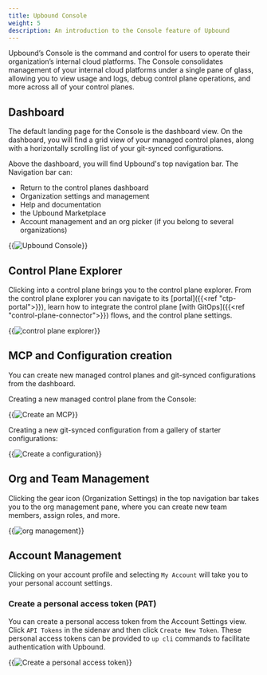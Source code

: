 ```yaml
---
title: Upbound Console
weight: 5
description: An introduction to the Console feature of Upbound
---
```


Upbound’s Console is the command and control for users to operate their organization’s internal cloud platforms. The Console consolidates management of your internal cloud platforms under a single pane of glass, allowing you to view usage and logs, debug control plane operations, and more across all of your control planes. 

## Dashboard

The default landing page for the Console is the dashboard view. On the dashboard, you will find a grid view of your managed control planes, along with a horizontally scrolling list of your git-synced configurations. 

Above the dashboard, you will find Upbound's top navigation bar. The Navigation bar can:

- Return to the control planes dashboard
- Organization settings and management
- Help and documentation
- the Upbound Marketplace
- Account management and an org picker (if you belong to several organizations)

{{<img src="concepts/images/dashboard.png" alt="Upbound Console" quality="100" lightbox="true">}}

## Control Plane Explorer

Clicking into a control plane brings you to the control plane explorer. From the control plane explorer you can navigate to its [portal]({{<ref "ctp-portal">}}), learn how to integrate the control plane [with GitOps]({{<ref "control-plane-connector">}}) flows, and the control plane settings.

{{<img src="concepts/images/ctp-explorer.png" alt="control plane explorer" quality="100" lightbox="true">}}

## MCP and Configuration creation

You can create new managed control planes and git-synced configurations from the dashboard. 

Creating a new managed control plane from the Console:

{{<img src="concepts/images/mcp-create-flow.png" alt="Create an MCP" quality="100" lightbox="true">}}

Creating a new git-synced configuration from a gallery of starter configurations:

{{<img src="concepts/images/config-create-flow.png" alt="Create a configuration" quality="100" lightbox="true">}}

## Org and Team Management

Clicking the gear icon (Organization Settings) in the top navigation bar takes you to the org management pane, where you can create new team members, assign roles, and more.

{{<img src="concepts/images/org-mgmt.png" alt="org management" quality="100" lightbox="true">}}

## Account Management

Clicking on your account profile and selecting `My Account` will take you to your personal account settings.

### Create a personal access token (PAT)

You can create a personal access token from the Account Settings view. Click `API Tokens` in the sidenav and then click `Create New Token`. These personal access tokens can be provided to `up cli` commands to facilitate authentication with Upbound.

{{<img src="concepts/images/settings-api-token.png" alt="Create a personal access token" quality="100" lightbox="true">}}